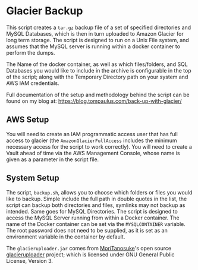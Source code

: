 # Glacier Backup

This script creates a `tar.gz` backup file of a set of specified directories and MySQL Databases, which is then in turn uploaded to Amazon Glacier for long term storage. The script is designed to run on a Unix File system, and assumes that the MySQL server is running within a docker container to perform the dumps.

The Name of the docker container, as well as which files/folders, and SQL Databases you would like to include in the archive is configurable in the top of the script; along with the Temporary Directory path on your system and AWS IAM credentials.

Full documentation of the setup and methodology behind the script can be found on my blog at: https://blog.tompaulus.com/back-up-with-glacier/

## AWS Setup
You will need to create an IAM programmatic access user that has full access to glacier (the `AmazonGlacierFullAccess` includes the minimum necessary access for the script to work correctly). You will need to create a Vault ahead of time via the AWS Management Console, whose name is given as a parameter in the script file.

## System Setup
The script, `backup.sh`, allows you to choose which folders or files you would like to backup. Simple include the full path in double quotes in the list, the script can backup both directories and files, symlinks may not backup as intended. Same goes for MySQL Directories. The script is designed to access the MySQL Server running from within a Docker container. The name of the Docker container can be set via the `MYSQLCONTAINER` variable. The root password does not need to be supplied, as it is set as an environment variable in the container by default.

The `glacieruploader.jar` comes from [MoriTanosuke](https://github.com/MoriTanosuke)'s open source [glacieruploader](https://github.com/MoriTanosuke/glacieruploader) project; which is licensed under GNU General Public License, Version 3.
